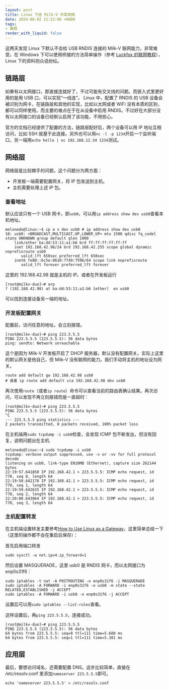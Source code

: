 ```yaml
---
layout: post
title: Linux 下给 Milk-V 共享网络
date: 2024-06-02 21:23:00 +0800
tags: 
- 编程
render_with_liquid: false
---
```


这两天发现 Linux 下默认不会给 USB RNDIS 连接的 Milk-V 联网能力，非常难受。在 Windows 下可以使用桥接的方法简单操作（参考 [Luckfox 的联网教程](https://wiki.luckfox.com/zh/Luckfox-Pico/Luckfox-Pico-Network-Sharing-2/)），Linux 下的资料则众说纷纭。

## 链路层

如果有以太网接口，那直接连就好了，不过可能有交叉线的问题。而嵌入式里更好用的是用 USB 口，可以实现“一线连”。
Linux 中，配置了 RNDIS 的 USB 设备会被识别为网卡，在链路层和其他的实现，比如以太网或者 WiFi 没有本质的区别，都可以同样使用。而主要的难点在于在从设备中启用 RNDIS。不过好在大部分没有以太网接口的设备已经默认启用了该功能，不用担心。

官方的文档已经提供了配置的方法，链路层配好后，两个设备可以用 IP 地址互相访问，比如 SSH 就基于此连接。另外也可以用`nc -l -p 1234`开启一个监听端口，另一端用`echo hello | nc 192.168.12.34 1234`测试。

## 网络层

网络层是比较棘手的问题，这个问题分为两方面：

- 开发板一端需要配置网关，将 IP 包发送到主机。
- 主机需要处理上述 IP 包。

### 查看地址

默认应该只有一个 USB 网卡，即`usb0`，可以用`ip address show dev usb0`查看本机地址。

```shell
melonedo@linux:~$ ip a s dev usb0 # ip address show dev usb0
10: usb0: <BROADCAST,MULTICAST,UP,LOWER_UP> mtu 1500 qdisc fq_codel state UNKNOWN group default qlen 1000
    link/ether ba:dd:53:11:a1:b6 brd ff:ff:ff:ff:ff:ff
    inet 192.168.42.98/24 brd 192.168.42.255 scope global dynamic noprefixroute usb0
       valid_lft 650sec preferred_lft 650sec
    inet6 fe80::6c5e:8610:7749:7596/64 scope link noprefixroute
       valid_lft forever preferred_lft forever
```

这里的 192.168.42.98 就是主机的 IP。或者在开发板运行

```shell
[root@milkv-duo]~# arp
? (192.168.42.98) at ba:dd:53:11:a1:b6 [ether]  on usb0
```

可以找到连接设备另一端的地址。


### 开发板配置网关

配置前，访问任意的地址，会立刻报错。

```shell
[root@milkv-duo]~# ping 223.5.5.5
PING 223.5.5.5 (223.5.5.5): 56 data bytes
ping: sendto: Network unreachable
```

这个是因为 Milk-V 开发板开启了 DHCP 服务器，默认没有配置网关。实际上这里的默认网关是他自己，但 Milk-V 没有联网的能力。我们手动将主机的地址设为网关。

```shell
route add default gw 192.168.42.98 usb0
# 或者 ip route add default via 192.168.42.98 dev usb0
```

再次使用`route`（或者`ip route`）命令可以查看当前的路由表确认结果。再次访问，可以发现不再立刻报错而是一直超时：

```shell
[root@milkv-duo]~# ping 223.5.5.5
PING 223.5.5.5 (223.5.5.5): 56 data bytes
^C
--- 223.5.5.5 ping statistics ---
2 packets transmitted, 0 packets received, 100% packet loss
```

在主机端用`sudo tcpdump -i usb0`检查，会发现 ICMP 包不断发出，但没有回复，说明问题出在主机.

```shell
melonedo@linux:~$ sudo tcpdump -i usb0
tcpdump: verbose output suppressed, use -v or -vv for full protocol decode
listening on usb0, link-type EN10MB (Ethernet), capture size 262144 bytes
22:19:57.641850 IP 192.168.42.1 > 223.5.5.5: ICMP echo request, id 770, seq 0, length 64
22:19:58.642178 IP 192.168.42.1 > 223.5.5.5: ICMP echo request, id 770, seq 1, length 64
22:19:59.642635 IP 192.168.42.1 > 223.5.5.5: ICMP echo request, id 770, seq 2, length 64
22:20:00.643064 IP 192.168.42.1 > 223.5.5.5: ICMP echo request, id 770, seq 3, length 64
```

### 主机配置转发

在主机端设置转发主要参考[How to Use Linux as a Gateway](https://www.baeldung.com/linux/network-gateway)，这里简单总结一下（这里的操作都不会在重启后保存）：

首先启用端口转发

```shell
sudo sysctl -w net.ipv4.ip_forward=1
```

然后设置 MASQUERADE，这里 usb0 是 RNDIS 网卡，而以太网接口为 enp0s31f6：

```shell
sudo iptables -t nat -A POSTROUTING -o enp0s31f6 -j MASQUERADE
sudo iptables -A FORWARD -i enp0s31f6 -o usb0 -m state --state RELATED,ESTABLISHED -j ACCEPT
sudo iptables -A FORWARD -i usb0 -o enp0s31f6 -j ACCEPT
```

设置后可以用`sudo iptables --list-rules`查看。

这样设置后，再`ping 223.5.5.5`，连接成功。

```shell
[root@milkv-duo]~# ping 223.5.5.5
PING 223.5.5.5 (223.5.5.5): 56 data bytes
64 bytes from 223.5.5.5: seq=0 ttl=111 time=5.680 ms
64 bytes from 223.5.5.5: seq=1 ttl=111 time=5.381 ms
```

## 应用层

最后，要想访问域名，还需要配置 DNS。这步比较简单，直接在 /etc/resolv.conf 里添加`nameserver 223.5.5.5`即可。

```shell
echo 'nameserver 223.5.5.5' > /etc/resolv.conf
```
